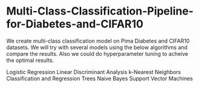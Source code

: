 # Multi-Class-Classification-Pipeline-for-Diabetes-and-CIFAR10
We create multi-class classification model on Pima Diabetes and CIFAR10 datasets. We will try with several models using the below algorithms and compare the results. Also we could do hyperparameter tuning to acheive the optimal results.

Logistic Regression
Linear Discriminant Analysis
k-Nearest Neighbors
Classification and Regression Trees
Naive Bayes
Support Vector Machines
